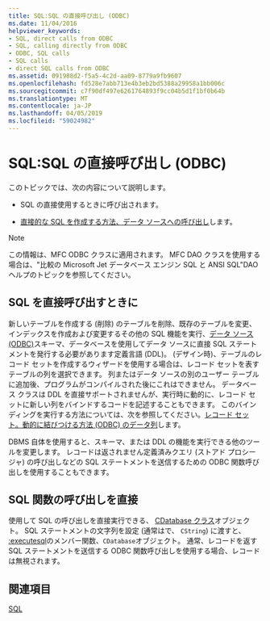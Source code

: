 ```yaml
---
title: SQL:SQL の直接呼び出し (ODBC)
ms.date: 11/04/2016
helpviewer_keywords:
- SQL, direct calls from ODBC
- SQL, calling directly from ODBC
- ODBC, SQL calls
- SQL calls
- direct SQL calls from ODBC
ms.assetid: 091988d2-f5a5-4c2d-aa09-8779a9fb9607
ms.openlocfilehash: fd528e7abb713e4b3eb2bd5388a29958a1bb006c
ms.sourcegitcommit: c7f90df497e6261764893f9cc04b5d1f1bf0b64b
ms.translationtype: MT
ms.contentlocale: ja-JP
ms.lasthandoff: 04/05/2019
ms.locfileid: "59024982"
---
```

# <a name="sql-making-direct-sql-calls-odbc"></a>SQL:SQL の直接呼び出し (ODBC)

このトピックでは、次の内容について説明します。

- SQL の直接使用するときに呼び出されます。

- [直接的な SQL を作成する方法、データ ソースへの呼び出し](#_core_making_direct_sql_function_calls)します。

> [!NOTE]
>  この情報は、MFC ODBC クラスに適用されます。 MFC DAO クラスを使用する場合は、"比較の Microsoft Jet データベース エンジン SQL と ANSI SQL"DAO ヘルプのトピックを参照してください。

##  <a name="_core_when_to_call_sql_directly"></a> SQL を直接呼び出すときに

新しいテーブルを作成する (削除) のテーブルを削除、既存のテーブルを変更、インデックスを作成および変更するその他の SQL 機能を実行、[データ ソース (ODBC)](../../data/odbc/data-source-odbc.md)スキーマ、データベースを使用してデータ ソースに直接 SQL ステートメントを発行する必要があります定義言語 (DDL)。 (デザイン時)、テーブルのレコード セットを作成するウィザードを使用する場合は、レコード セットを表すテーブルの列を選択できます。 列またはデータ ソースの別のユーザー テーブルに追加後、プログラムがコンパイルされた後にこれはできません。 データベース クラスは DDL を直接サポートされませんが、実行時に動的に、レコード セットに新しい列をバインドするコードを記述することもできます。 このバインディングを実行する方法については、次を参照してください。[レコード セット。動的に結びつける方法 (ODBC) のデータ列](../../data/odbc/recordset-dynamically-binding-data-columns-odbc.md)します。

DBMS 自体を使用すると、スキーマ、または DDL の機能を実行できる他のツールを変更します。 レコードは返されません定義済みクエリ (ストアド プロシージャ) の呼び出しなどの SQL ステートメントを送信するための ODBC 関数呼び出しを使用することもできます。

##  <a name="_core_making_direct_sql_function_calls"></a> SQL 関数の呼び出しを直接

使用して SQL の呼び出しを直接実行できる、 [CDatabase クラス](../../mfc/reference/cdatabase-class.md)オブジェクト。 SQL ステートメントの文字列を設定 (通常はで、 `CString`) に渡すと、 [:executesql](../../mfc/reference/cdatabase-class.md#executesql)のメンバー関数、`CDatabase`オブジェクト。 通常、レコードを返す SQL ステートメントを送信する ODBC 関数呼び出しを使用する場合、レコードは無視されます。

## <a name="see-also"></a>関連項目

[SQL](../../data/odbc/sql.md)